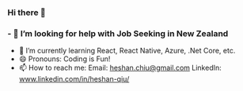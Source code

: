 ### Hi there 👋
### - 🤔 I’m looking for help with Job Seeking in New Zealand
- 🌱 I’m currently learning React, React Native, Azure, .Net Core, etc.
- 😄 Pronouns: Coding is Fun!
- 📫 How to reach me: Email: heshan.chiu@gmail.com  LinkedIn: www.linkedin.com/in/heshan-qiu/

<!--
**Heshan-Qiu/Heshan-Qiu** is a ✨ _special_ ✨ repository because its `README.md` (this file) appears on your GitHub profile.

Here are some ideas to get you started:

- 🔭 I’m currently working on ...
- 🌱 I’m currently learning ...
- 👯 I’m looking to collaborate on ...
- 🤔 I’m looking for help with ...
- 💬 Ask me about ...
- 📫 How to reach me: ...
- 😄 Pronouns: ...
- ⚡ Fun fact: ...
-->
